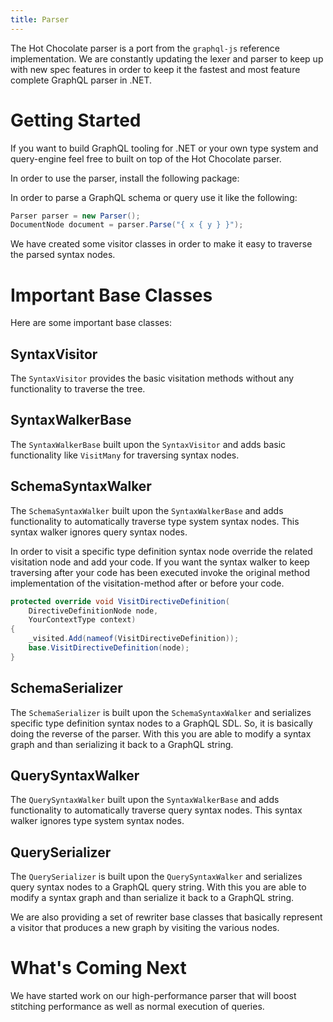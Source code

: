 ```yaml
---
title: Parser
---
```


The Hot Chocolate parser is a port from the `graphql-js` reference implementation. We are constantly updating the lexer and parser to keep up with new spec features in order to keep it the fastest and most feature complete GraphQL parser in .NET.

# Getting Started

If you want to build GraphQL tooling for .NET or your own type system and query-engine feel free to built on top of the Hot Chocolate parser.

In order to use the parser, install the following package:

<PackageInstallation packageName="HotChocolate.Language" />

In order to parse a GraphQL schema or query use it like the following:

```csharp
Parser parser = new Parser();
DocumentNode document = parser.Parse("{ x { y } }");
```

We have created some visitor classes in order to make it easy to traverse the parsed syntax nodes.

# Important Base Classes

Here are some important base classes:

## SyntaxVisitor

The `SyntaxVisitor` provides the basic visitation methods without any functionality to traverse the tree.

## SyntaxWalkerBase

The `SyntaxWalkerBase` built upon the `SyntaxVisitor` and adds basic functionality like `VisitMany` for traversing syntax nodes.

## SchemaSyntaxWalker

The `SchemaSyntaxWalker` built upon the `SyntaxWalkerBase` and adds functionality to automatically traverse type system syntax nodes. This syntax walker ignores query syntax nodes.

In order to visit a specific type definition syntax node override the related visitation node and add your code. If you want the syntax walker to keep traversing after your code has been executed invoke the original method implementation of the visitation-method after or before your code.

```csharp
protected override void VisitDirectiveDefinition(
    DirectiveDefinitionNode node,
    YourContextType context)
{
    _visited.Add(nameof(VisitDirectiveDefinition));
    base.VisitDirectiveDefinition(node);
}
```

## SchemaSerializer

The `SchemaSerializer` is built upon the `SchemaSyntaxWalker` and serializes specific type definition syntax nodes to a GraphQL SDL. So, it is basically doing the reverse of the parser. With this you are able to modify a syntax graph and than serializing it back to a GraphQL string.

## QuerySyntaxWalker

The `QuerySyntaxWalker` built upon the `SyntaxWalkerBase` and adds functionality to automatically traverse query syntax nodes. This syntax walker ignores type system syntax nodes.

## QuerySerializer

The `QuerySerializer` is built upon the `QuerySyntaxWalker` and serializes query syntax nodes to a GraphQL query string. With this you are able to modify a syntax graph and than serialize it back to a GraphQL string.

We are also providing a set of rewriter base classes that basically represent a visitor that produces a new graph by visiting the various nodes.

# What's Coming Next

We have started work on our high-performance parser that will boost stitching performance as well as normal execution of queries.

